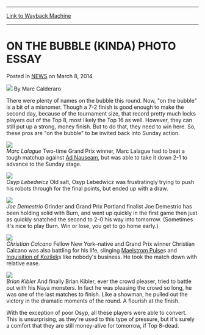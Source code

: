 
---
[Link to Wayback Machine](https://web.archive.org/web/20220706043841/https://magic.wizards.com/en/articles/archive/bubble-kinda-photo-essay-2014-03-08)

[_metadata_:author]:- "Marc Calderaro"
[_metadata_:description]:- "There were plenty of names on the bubble this round. Now, `on the bubble` is a bit of a misnomer. Though a 7-2 finish is good enough to make the second day, because of the tournament size, that record pretty much locks players out of the Top 8, most likely the Top 16 as well. However, they can still put up a strong, money finish. But to do that, they need to win here. So,"
[_metadata_:generator]:- "Drupal 7 (http://drupal.org)"
[_metadata_:node]:- "159011"
[_metadata_:publish_date]:- "2014-03-08"
[_metadata_:source]:- "div-main-content"
[_metadata_:title]:- "ON THE BUBBLE (KINDA) PHOTO ESSAY"
[_metadata_:wayback_capture_timestamp]:- "2022-07-06 04:38:41"
[_metadata_:wayback_raw_url]:- "https://web.archive.org/web/20220706043841id_/https://magic.wizards.com/en/articles/archive/bubble-kinda-photo-essay-2014-03-08"
[_metadata_:wayback_url]:- "https://magic.wizards.com/en/articles/archive/bubble-kinda-photo-essay-2014-03-08"
---


ON THE BUBBLE (KINDA) PHOTO ESSAY
=================================



 Posted in [NEWS](/en/articles)
 on March 8, 2014 






![](https://media.magic.wizards.com/styles/auth_small/public/images/person/calderaro.jpg)
By Marc Calderaro











There were plenty of names on the bubble this round. Now, "on the bubble" is a bit of a misnomer. Though a 7-2 finish is good enough to make the second day, because of the tournament size, that record pretty much locks players out of the Top 8, most likely the Top 16 as well. However, they can still put up a strong, money finish. But to do that, they need to win here. So, these pros are "on the bubble" to be invited back into Sunday action.


![](https://media.wizards.com/legacy/mtg/images/daily/events/gprich14/r9_lalague.jpg)  
*Marc Lalague* 
Two-time Grand Prix winner, Marc Lalague had to beat a tough matchup against [Ad Nauseam](https://gatherer.wizards.com/Pages/Card/Details.aspx?name=Ad+Nauseam), but was able to take it down 2-1 to advance to the Sunday stage.


![](https://media.wizards.com/legacy/mtg/images/daily/events/gprich14/r9_osyp.jpg)  
*Osyp Lebedwicz* 
Old salt, Osyp Lebedwicz was frustratingly trying to push his robots through for the final points, but ended up with a draw.


![](https://media.wizards.com/legacy/mtg/images/daily/events/gprich14/r9_demestrio.jpg)  
*Joe Demestrio* 
Grinder and Grand Prix Portland finalist Joe Demestrio has been holding solid with Burn, and went up quickly in the first game then just as quickly snatched the second to 2-0 his way into tomorrow. (Sometimes it's nice to play Burn. Win or lose, you get to go home early.)


![](https://media.wizards.com/legacy/mtg/images/daily/events/gprich14/r9_calcano.jpg)  
*Christian Calcano* 
Fellow New York–native and Grand Prix winner Christian Calcano was also battling for his life, slinging [Maelstrom Pulse](https://gatherer.wizards.com/Pages/Card/Details.aspx?name=Maelstrom+Pulse)s and [Inquisition of Kozilek](https://gatherer.wizards.com/Pages/Card/Details.aspx?name=Inquisition+of+Kozilek)s like nobody's business. He took the match down with relative ease.


![](https://media.wizards.com/legacy/mtg/images/daily/events/gprich14/r9_kibler.jpg)  
*Brian Kibler* 
And finally Brian Kibler, ever the crowd pleaser, tried to battle out with his Naya monsters. In fact he was pleasing the crowd so long, he was one of the last matches to finish. Like a showman, he pulled out the victory in the dramatic moments of the round. A flourish at the finish.


With the exception of poor Osyp, all these players were able to convert. This is unsurprising, as they're used to this type of pressure, but it's surely a comfort that they are still money-alive for tomorrow, if Top 8–dead.








